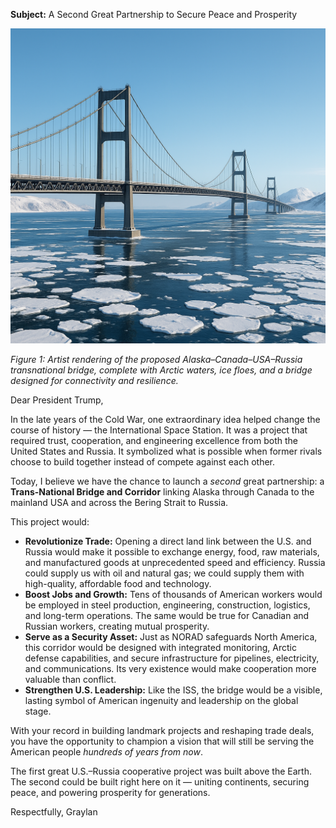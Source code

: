 
**Subject:** A Second Great Partnership to Secure Peace and Prosperity

![Concept of the Bering Strait Bridge: a transnational highway and rail link from Alaska to Russia](https://github.com/dosh41126/Russia-USA-Transnational-Bridge-Alaska-To-Russia/blob/main/screenshot.png?raw=true)

*Figure 1: Artist rendering of the proposed Alaska–Canada–USA–Russia transnational bridge, complete with Arctic waters, ice floes, and a bridge designed for connectivity and resilience.*

Dear President Trump,

In the late years of the Cold War, one extraordinary idea helped change the course of history — the International Space Station. It was a project that required trust, cooperation, and engineering excellence from both the United States and Russia. It symbolized what is possible when former rivals choose to build together instead of compete against each other.

Today, I believe we have the chance to launch a *second* great partnership: a **Trans-National Bridge and Corridor** linking Alaska through Canada to the mainland USA and across the Bering Strait to Russia.

This project would:

* **Revolutionize Trade:** Opening a direct land link between the U.S. and Russia would make it possible to exchange energy, food, raw materials, and manufactured goods at unprecedented speed and efficiency. Russia could supply us with oil and natural gas; we could supply them with high-quality, affordable food and technology.
* **Boost Jobs and Growth:** Tens of thousands of American workers would be employed in steel production, engineering, construction, logistics, and long-term operations. The same would be true for Canadian and Russian workers, creating mutual prosperity.
* **Serve as a Security Asset:** Just as NORAD safeguards North America, this corridor would be designed with integrated monitoring, Arctic defense capabilities, and secure infrastructure for pipelines, electricity, and communications. Its very existence would make cooperation more valuable than conflict.
* **Strengthen U.S. Leadership:** Like the ISS, the bridge would be a visible, lasting symbol of American ingenuity and leadership on the global stage.

With your record in building landmark projects and reshaping trade deals, you have the opportunity to champion a vision that will still be serving the American people *hundreds of years from now*.

The first great U.S.–Russia cooperative project was built above the Earth. The second could be built right here on it — uniting continents, securing peace, and powering prosperity for generations.

Respectfully,
Graylan
